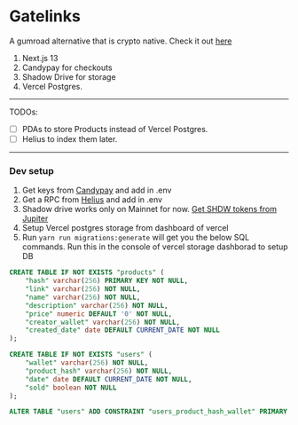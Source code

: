 # Gatelinks

A gumroad alternative that is crypto native. Check it out [here](https://gatelinks-ten.vercel.app/)

1. Next.js 13
2. Candypay for checkouts
3. Shadow Drive for storage
4. Vercel Postgres.

---

TODOs:

- [ ] PDAs to store Products instead of Vercel Postgres.
- [ ] Helius to index them later.

---

### Dev setup

1. Get keys from [Candypay](https://candypay.fun/app) and add in .env
2. Get a RPC from [Helius](https://www.helius.xyz/) and add in .env
3. Shadow drive works only on Mainnet for now. [Get SHDW tokens from Jupiter](https://jup.ag/swap/USDC-SHDW)
4. Setup Vercel postgres storage from dashboard of vercel
5. Run `yarn run migrations:generate` will get you the below SQL commands. Run this in the console of vercel storage dashborad to setup DB

```sql
CREATE TABLE IF NOT EXISTS "products" (
	"hash" varchar(256) PRIMARY KEY NOT NULL,
	"link" varchar(256) NOT NULL,
	"name" varchar(256) NOT NULL,
	"description" varchar(256) NOT NULL,
	"price" numeric DEFAULT '0' NOT NULL,
	"creator_wallet" varchar(256) NOT NULL,
	"created_date" date DEFAULT CURRENT_DATE NOT NULL
);

CREATE TABLE IF NOT EXISTS "users" (
	"wallet" varchar(256) NOT NULL,
	"product_hash" varchar(256) NOT NULL,
	"date" date DEFAULT CURRENT_DATE NOT NULL,
	"sold" boolean NOT NULL
);

ALTER TABLE "users" ADD CONSTRAINT "users_product_hash_wallet" PRIMARY KEY("product_hash","wallet");
```
